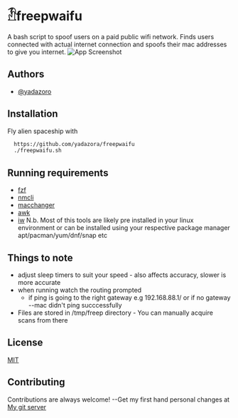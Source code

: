 
# 𓁟freepwaifu

A bash script to spoof users on a paid public wifi network. Finds users connected with actual internet connection and
spoofs their mac addresses to give you internet.
![App Screenshot](https://i.imgur.com/CpAwt8O.png)


## Authors

- [@yadazoro](https://www.github.com/yadazoro)


## Installation

Fly alien spaceship with

```bash
  https://github.com/yadazora/freepwaifu
  ./freepwaifu.sh
```
## Running requirements
* [fzf](https://github.com/junegunn/fzf)
* [nmcli](https://github.com/ushiboy/nmcli)
* [macchanger](https://github.com/alobbs/macchanger)
* [awk](https://github.com/onetrueawk/awk)
* [iw](https://aur.archlinux.org/iw-git.git)
N.b. Most of this tools are likely pre installed in your linux environment or
can be installed using your respective package manager apt/pacman/yum/dnf/snap etc

## Things to note
* adjust sleep timers to suit your speed - also affects accuracy, slower is more accurate
* when running watch the routing prompted 
    * if ping is going to the right gateway e.g 192.168.88.1/ or if no gateway --mac didn't ping succcessfully
* Files are stored in /tmp/freep directory - You can manually acquire scans from there

## License

[MIT](https://choosealicense.com/licenses/mit/)


## Contributing

Contributions are always welcome!
--Get my first hand personal changes at
[My git server](https://git.yada.quest)


